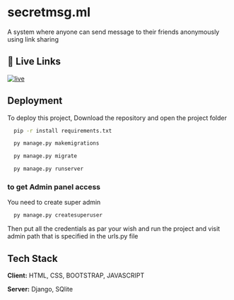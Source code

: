
# secretmsg.ml

A system where anyone can send message to their friends anonymously using link sharing

## 🔗 Live Links
[![live](https://img.shields.io/badge/Live-Check%20Live-brightgreen)](https://secretmsg.ml/)

## Deployment

To deploy this project, Download the repository and open the project folder

```bash
  pip -r install requirements.txt
```
```bash
  py manage.py makemigrations
```
```bash
  py manage.py migrate
```
```bash
  py manage.py runserver
```

### to get Admin panel access

You need to create super admin

```bash
  py manage.py createsuperuser
```

Then put all the credentials as par your wish and run the project and visit admin path that is specified in the urls.py file



## Tech Stack

**Client:** HTML, CSS, BOOTSTRAP, JAVASCRIPT

**Server:** Django, SQlite

  
